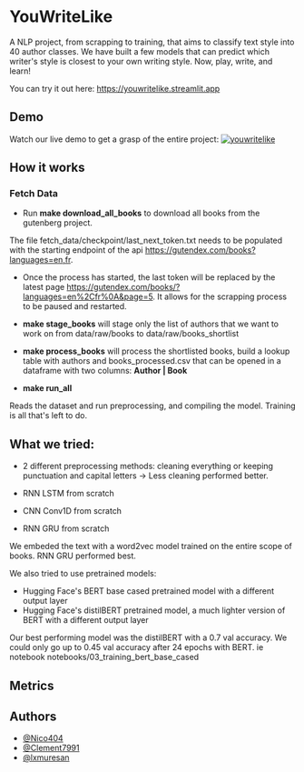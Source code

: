 
# YouWriteLike

A NLP project, from scrapping to training, that aims to classify text style into 40 author classes. We have built a few models that can predict which writer's style is closest to your own writing style. Now, play, write, and learn!

You can try it out here: https://youwritelike.streamlit.app




## Demo

Watch our live demo to get a grasp of the entire project:
[![youwritelike](https://images.itnewsinfo.com/lmi/articles/grande/000000080406.jpg)](https://www.youtube.com/watch?v=5VZa8K2afMg&t=336s&ab_channel=PouetPouet "Click to Watch!")


## How it works

 ### Fetch Data

- Run **make download_all_books** to download all books from the gutenberg project.

The file fetch_data/checkpoint/last_next_token.txt needs to be populated with the starting endpoint of the api https://gutendex.com/books?languages=en,fr.

- Once the process has started, the last token will be replaced by the latest page https://gutendex.com/books/?languages=en%2Cfr%0A&page=5.
It allows for the scrapping process to be paused and restarted.

- **make stage_books** will stage only the list of authors that we want to work on from data/raw/books to data/raw/books_shortlist

 - **make process_books** will process the shortlisted books, build a lookup table with authors and books_processed.csv that can be opened in a dataframe with two columns: **Author | Book**

- **make run_all**

Reads the dataset and run preprocessing, and compiling the model. Training is all that's left to do.


## What we tried:

- 2 different preprocessing methods: cleaning everything or keeping punctuation and capital letters
-> Less cleaning performed better.

- RNN LSTM from scratch
- CNN Conv1D from scratch
- RNN GRU from scratch

We embeded the text with a word2vec model trained on the entire scope of books.
RNN GRU performed best.

We also tried to use pretrained models:
- Hugging Face's BERT base cased pretrained model with a different output layer
- Hugging Face's distilBERT pretrained model, a much lighter version of BERT with a different output layer

Our best performing model was the distilBERT with a 0.7 val accuracy.
We could only go up to 0.45 val accuracy after 24 epochs with BERT. ie notebook notebooks/03_training_bert_base_cased

## Metrics

## Authors

- [@Nico404](https://www.github.com/Nico404)
- [@Clement7991](https://www.github.com/Clement7991)
- [@lxmuresan](https://www.github.com/lxmuresan)
